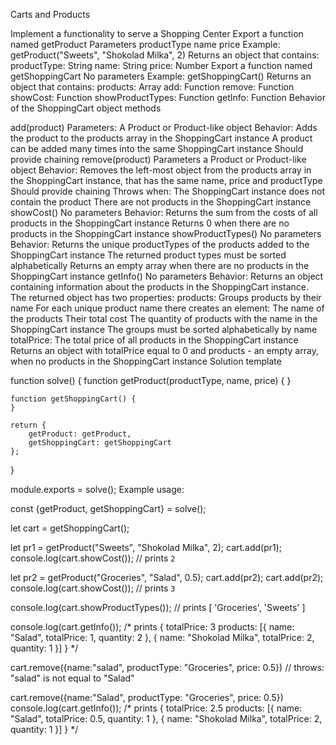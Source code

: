 Carts and Products

Implement a functionality to serve a Shopping Center
Export a function named getProduct
Parameters
productType
name
price
Example:
getProduct("Sweets", "Shokolad Milka", 2)
Returns an object that contains:
productType: String
name: String
price: Number
Export a function named getShoppingCart
No parameters
Example:
getShoppingCart()
Returns an object that contains:
products: Array
add: Function
remove: Function
showCost: Function
showProductTypes: Function
getInfo: Function
Behavior of the ShoppingCart object methods

add(product)
Parameters:
A Product or Product-like object
Behavior:
Adds the product to the products array in the ShoppingCart instance
A product can be added many times into the same ShoppingCart instance
Should provide chaining
remove(product)
Parameters
a Product or Product-like object
Behavior:
Removes the left-most object from the products array in the ShoppingCart instance, that has the same name, price and productType
Should provide chaining
Throws when:
The ShoppingCart instance does not contain the product
There are not products in the ShoppingCart instance
showCost()
No parameters
Behavior:
Returns the sum from the costs of all products in the ShoppingCart instance
Returns 0 when there are no products in the ShoppingCart instance
showProductTypes()
No parameters
Behavior:
Returns the unique productTypes of the products added to the ShoppingCart instance
The returned product types must be sorted alphabetically
Returns an empty array when there are no products in the ShoppingCart instance
getInfo()
No parameters
Behavior:
Returns an object containing information about the products in the ShoppingCart instance. The returned object has two properties:
products: Groups products by their name
For each unique product name there creates an element:
The name of the products
Their total cost
The quantity of products with the name in the ShoppingCart instance
The groups must be sorted alphabetically by name
totalPrice: The total price of all products in the ShoppingCart instance
Returns an object with totalPrice equal to 0 and products - an empty array, when no products in the ShoppingCart instance
Solution template

function solve() {
	function getProduct(productType, name, price) {
	}

	function getShoppingCart() {
	}

	return {
		getProduct: getProduct,
		getShoppingCart: getShoppingCart
	};
}

module.exports = solve();
Example usage:

const {getProduct, getShoppingCart} = solve();

let cart = getShoppingCart();

let pr1 = getProduct("Sweets", "Shokolad Milka", 2);
cart.add(pr1);
console.log(cart.showCost());
// prints `2`

let pr2 = getProduct("Groceries", "Salad", 0.5);
cart.add(pr2);
cart.add(pr2);
console.log(cart.showCost());
// prints `3`

console.log(cart.showProductTypes());
// prints [ 'Groceries', 'Sweets' ]

console.log(cart.getInfo());
/* prints
{
    totalPrice: 3
    products: [{
        name: "Salad",
        totalPrice: 1,
        quantity: 2
    }, {
       name: "Shokolad Milka",
       totalPrice: 2,
       quantity: 1 
    }]
}
*/

cart.remove({name:"salad", productType: "Groceries", price: 0.5})
// throws: "salad" is not equal to "Salad"

cart.remove({name:"Salad", productType: "Groceries", price: 0.5})
console.log(cart.getInfo());
/* prints
{
    totalPrice: 2.5
    products: [{
        name: "Salad",
        totalPrice: 0.5,
        quantity: 1
    }, {
       name: "Shokolad Milka",
       totalPrice: 2,
       quantity: 1 
    }]
}
*/